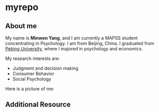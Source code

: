 # myrepo

## About me
My name is **Minwen Yang**, and I am currently a MAPSS student concentrating in Psychology. I am from Beijing, China. I graduated from [Peking University](http://english.pku.edu.cn/), where I majored in psychology and economics. 

My research interests are:
* Judgment and decision making
* Consumer Behavior
* Social Psychology


Here is a picture of me:


## Additional Resource


